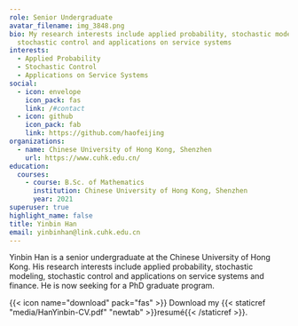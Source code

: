 ```yaml
---
role: Senior Undergraduate
avatar_filename: img_3848.png
bio: My research interests include applied probability, stochastic modeling,
  stochastic control and applications on service systems
interests:
  - Applied Probability
  - Stochastic Control
  - Applications on Service Systems
social:
  - icon: envelope
    icon_pack: fas
    link: /#contact
  - icon: github
    icon_pack: fab
    link: https://github.com/haofeijing
organizations:
  - name: Chinese University of Hong Kong, Shenzhen
    url: https://www.cuhk.edu.cn/
education:
  courses:
    - course: B.Sc. of Mathematics
      institution: Chinese University of Hong Kong, Shenzhen
      year: 2021
superuser: true
highlight_name: false
title: Yinbin Han
email: yinbinhan@link.cuhk.edu.cn
---
```

Yinbin Han is a senior undergraduate at the Chinese University of Hong Kong. His research interests include applied probability, stochastic modeling, stochastic control and applications on service systems and finance. He is now seeking for a PhD graduate program. 

{{< icon name="download" pack="fas" >}} Download my {{< staticref "media/HanYinbin-CV.pdf" "newtab" >}}resumé{{< /staticref >}}.